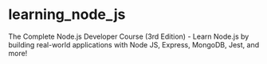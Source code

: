 # learning_node_js
The Complete Node.js Developer Course (3rd Edition) - Learn Node.js by building real-world applications with Node JS, Express, MongoDB, Jest, and more!
